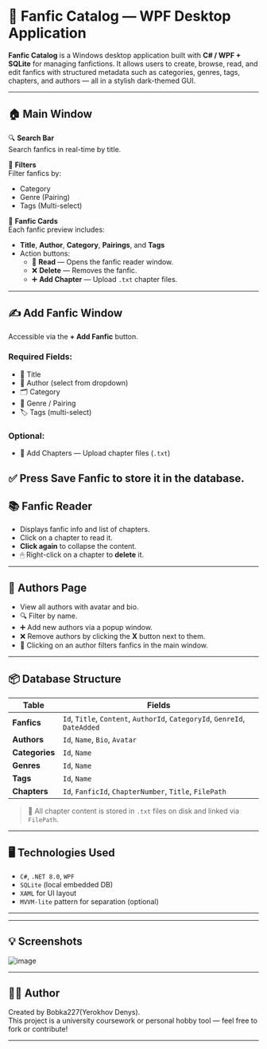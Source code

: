 # 📖 Fanfic Catalog — WPF Desktop Application

**Fanfic Catalog** is a Windows desktop application built with **C# / WPF + SQLite** for managing fanfictions. It allows users to create, browse, read, and edit fanfics with structured metadata such as categories, genres, tags, chapters, and authors — all in a stylish dark-themed GUI.

---

## 🏠 Main Window

🔍 **Search Bar**  
Search fanfics in real-time by title.

🎯 **Filters**  
Filter fanfics by:
- Category
- Genre (Pairing)
- Tags (Multi-select)

🧾 **Fanfic Cards**  
Each fanfic preview includes:
- **Title**, **Author**, **Category**, **Pairings**, and **Tags**
- Action buttons:
  - 📖 **Read** — Opens the fanfic reader window.
  - ❌ **Delete** — Removes the fanfic.
  - ➕ **Add Chapter** — Upload `.txt` chapter files.

---

## ✍️ Add Fanfic Window

Accessible via the **+ Add Fanfic** button.

### Required Fields:
- 📌 Title  
- 👤 Author (select from dropdown)  
- 🗂 Category  
- 🔗 Genre / Pairing  
- 🏷 Tags (multi-select)

### Optional:
- 📄 Add Chapters — Upload chapter files (`.txt`)

✅ Press **Save Fanfic** to store it in the database.
---

## 📚 Fanfic Reader

- Displays fanfic info and list of chapters.
- Click on a chapter to read it.
- **Click again** to collapse the content.
- 🖱 Right-click on a chapter to **delete** it.

---

## 👤 Authors Page

- View all authors with avatar and bio.
- 🔍 Filter by name.
- ➕ Add new authors via a popup window.
- ❌ Remove authors by clicking the **X** button next to them.
- 📂 Clicking on an author filters fanfics in the main window.

---

## 📦 Database Structure

| Table      | Fields                                                                 |
|------------|------------------------------------------------------------------------|
| **Fanfics**   | `Id`, `Title`, `Content`, `AuthorId`, `CategoryId`, `GenreId`, `DateAdded` |
| **Authors**   | `Id`, `Name`, `Bio`, `Avatar`                                        |
| **Categories** | `Id`, `Name`                                                       |
| **Genres**     | `Id`, `Name`                                                       |
| **Tags**       | `Id`, `Name`                                                       |
| **Chapters**   | `Id`, `FanficId`, `ChapterNumber`, `Title`, `FilePath`             |

> 📝 All chapter content is stored in `.txt` files on disk and linked via `FilePath`.

---

## 🖥 Technologies Used

- `C#`, `.NET 8.0`, `WPF`
- `SQLite` (local embedded DB)
- `XAML` for UI layout
- `MVVM-lite` pattern for separation (optional)

---


---

## 💡 Screenshots

![image](https://github.com/user-attachments/assets/82c3595d-b3c9-41b7-8d6f-67e50f9efe8c)

---

## 🧑‍💻 Author

Created by Bobka227(Yerokhov Denys).  
This project is a university coursework or personal hobby tool — feel free to fork or contribute!

---

